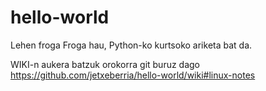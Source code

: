 # hello-world
Lehen froga
Froga hau, Python-ko kurtsoko ariketa bat da.

WIKI-n aukera batzuk orokorra git buruz dago
https://github.com/jetxeberria/hello-world/wiki#linux-notes
